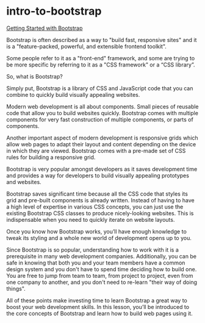 # intro-to-bootstrap

[Getting Started with Bootstrap](https://getbootstrap.com/docs/5.3/getting-started/introduction/)

Bootstrap is often described as a way to "build fast, responsive sites" and it is a "feature-packed, powerful, and extensible frontend toolkit".

Some people refer to it as a "front-end" framework, and some are trying to be more specific by referring to it as a "CSS framework" or a “CSS library”.

So, what is Bootstrap?

Simply put, Bootstrap is a library of CSS and JavaScript code that you can combine to quickly build visually appealing websites.

Modern web development is all about components. Small pieces of reusable code that allow you to build websites quickly. Bootstrap comes with multiple components for very fast construction of multiple components, or parts of components.

Another important aspect of modern development is responsive grids which allow web pages to adapt their layout and content depending on the device in which they are viewed. Bootstrap comes with a pre-made set of CSS rules for building a responsive grid.

Bootstrap is very popular amongst developers as it saves development time and provides a way for developers to build visually appealing prototypes and websites.

Bootstrap saves significant time because all the CSS code that styles its grid and pre-built components is already written. Instead of having to have a high level of expertise in various CSS concepts, you can just use the existing Bootstrap CSS classes to produce nicely-looking websites. This is indispensable when you need to quickly iterate on website layouts.

Once you know how Bootstrap works, you’ll have enough knowledge to tweak its styling and a whole new world of development opens up to you.

Since Bootstrap is so popular, understanding how to work with it is a prerequisite in many web development companies. Additionally, you can be safe in knowing that both you and your team members have a common design system and you don't have to spend time deciding how to build one. You are free to jump from team to team, from project to project, even from one company to another, and you don't need to re-learn "their way of doing things".

All of these points make investing time to learn Bootstrap a great way to boost your web development skills. In this lesson, you’ll be introduced to the core concepts of Bootstrap and learn how to build web pages using it.
